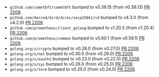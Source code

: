 * `github.com/cometbft/cometbft` bumped to v0.38.15 (from v0.38.13) [PR 2209](https://github.com/provenance-io/provenance/pull/2209).
* `github.com/decred/dcrd/dcrec/secp256k1/v4` bumped to v4.3.0 (from v4.2.0) [PR 2209](https://github.com/provenance-io/provenance/pull/2209).
* `github.com/prometheus/client_golang` bumped to v1.20.5 (from v1.20.4) [PR 2209](https://github.com/provenance-io/provenance/pull/2209).
* `github.com/prometheus/common` bumped to v0.60.1 (from v0.59.1) [PR 2209](https://github.com/provenance-io/provenance/pull/2209).
* `golang.org/x/crypto` bumped to v0.28.0 (from v0.27.0) [PR 2209](https://github.com/provenance-io/provenance/pull/2209).
* `golang.org/x/net` bumped to v0.30.0 (from v0.29.0) [PR 2209](https://github.com/provenance-io/provenance/pull/2209).
* `golang.org/x/oauth2` bumped to v0.23.0 (from v0.22.0) [PR 2209](https://github.com/provenance-io/provenance/pull/2209).
* `golang.org/x/sys` bumped to v0.26.0 (from v0.25.0) [PR 2209](https://github.com/provenance-io/provenance/pull/2209).
* `golang.org/x/term` bumped to v0.25.0 (from v0.24.0) [PR 2209](https://github.com/provenance-io/provenance/pull/2209).
